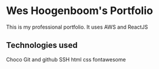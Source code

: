 # Wes Hoogenboom's Portfolio

This is my professional portfolio. It uses AWS and ReactJS

## Technologies used

Choco
Git and github
SSH
html
css
fontawesome
